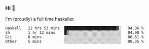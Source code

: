 ### Hi 👋

I'm (proudly) a full time haskeller.

<!--START_SECTION:waka-->

```text
Haskell   22 hrs 53 mins  ███████████████████████▓░   94.06 %
sh        1 hr 12 mins    █▒░░░░░░░░░░░░░░░░░░░░░░░   04.98 %
Git       8 mins          ░░░░░░░░░░░░░░░░░░░░░░░░░   00.61 %
Other     5 mins          ░░░░░░░░░░░░░░░░░░░░░░░░░   00.35 %
```

<!--END_SECTION:waka-->
